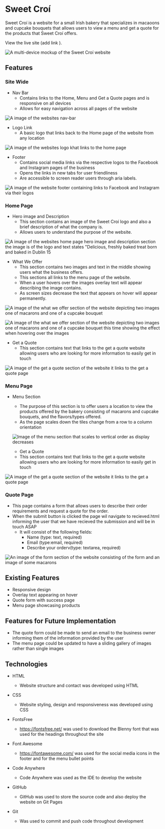 # Sweet Croí

Sweet Croí is a website for a small Irish bakery that specializes in macaoons and cupcake bouquets that allows users to view a menu and get a quote for the products that Sweet Croí offers.

View the live site (add link ).

![A multi-device mockup of the Sweet Croí website](assets/images/multi-device-mockup.jpg)

## Features

### Site Wide

- Nav Bar
  - Contains links to the Home, Menu and Get a Quote pages and is responsive on all devices
  - Allows for easy navigation across all pages of the website

![A image of the websites nav-bar](assets/images/nav-bar.jpg)

- Logo Link
  - A basic logo that links back to the Home page of the website from any location

![A image of the websites logo khat links to the home page](assets/images/logo-link.jpg)

- Footer
  - Contains social media links via the respective logos to the Facebook and Instagram pages of the business
  - Opens the links in new tabs for user friendliness
  - Are accessible to screen reader users through aria labels.

![A image of the website footer containing links to Facebook and Instagram via their logos](assets/images/footer-images.jpg)

### Home Page

- Hero image and Description
  - This section contains an image of the Sweet Croí logo and also a brief description of what the company is.
  - Allows users to understand the purpose of the website.

![A image of the websites home page hero image and description section the image is of the logo and text states "Delicious, freshly baked treat born and baked in Dublin 15](assets/images/hero-image-and-description.jpg)

- What We Offer
  - This section contains two images and text in the middle showing users what the business offers.
  - This sections all links to the menu page of the website.
  - When a user hovers over the images overlay text will appear describing the image contains.
  - As screen sizes decrease the text that appears on hover will appear permanently.

![A image of the what we offer section of the website depicting two images one of macarons and one of a cupcake bouquet](assets/images/What-we-offer.jpg)

![A image of the what we offer section of the website depicting two images one of macarons and one of a cupcake bouquet this time showing the effect when hovering over the images](assets/images/What-we-offer-hover.jpg)

- Get a Quote
  - This section contains text that links to the get a quote website allowing users who are looking for more information to easily get in touch

![A image of the get a quote section of the website it links to the get a quote page](assets/images/Get-A-Quote.jpg)

### Menu Page

- Menu Section

  - The purpose of this section is to offer users a location to view the products offered by the bakery consisting of macarons and cupcake bouquets, and the flavors/types offered.
  - As the page scales down the tiles change from a row to a column orientation

  ![Image of the menu section that scales to vertical order as display decreases](assets/images/Menu-Section.jpg)

  - Get a Quote
  - This section contains text that links to the get a quote website allowing users who are looking for more information to easily get in touch

![A image of the get a quote section of the website it links to the get a quote page](assets/images/Get-A-Quote.jpg)

### Quote Page

- This page contains a form that allows users to describe their order requirements and request a quote for the order.
- When the submit button is clicked the page wil navigate to recieved.html informing the user that we have recieved the submission and will be in touch ASAP
  - It will consist of the following fields:
    - Name (type: text, required)
    - Email (type:email, required)
    - Describe your orderv(type: textarea, required)

![An image of the form section of the website consisting of the form and an image of some macarons](assets/images/quote-form.jpg)

## Existing Features

- Responsive design
- Overlay text appearing on hover
- Quote form with success page
- Menu page showcasing products

## Features for Future Implementation

- The quote form could be made to send an email to the business owner informing them of the information provided by the user
- The menu page could be updated to have a sliding gallery of images rather than single images

## Technologies

- HTML

  - Website structure and contact was developed using HTML

- CSS

  - Website styling, design and responsiveness was developed using CSS

- FontsFree

  - <https://fontsfree.net/> was used to download the Blenny font that was used for the headings throughout the site

- Font Awesome

  - <https://fontawesome.com/> was used for the social media icons in the footer and for the menu bullet points

- Code Anywhere

  - Code Anywhere was used as the IDE to develop the website

- GitHub

  - GitHub was used to store the source code and also deploy the website on Git Pages

- Git
  - Was used to commit and push code throughout development
